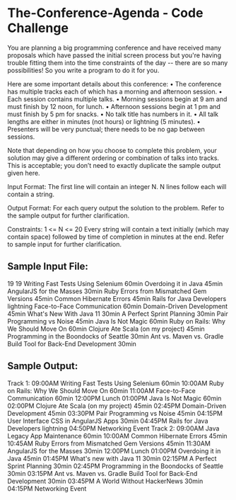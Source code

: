 # The-Conference-Agenda - Code Challenge

You are planning a big programming conference and have received many proposals which have passed the initial screen process but you're having trouble fitting them into the time constraints of the day -- there are so many possibilities! So you write a program to do it for you.

Here are some important details about this conference:
•	The conference has multiple tracks each of which has a morning and afternoon session.
•	Each session contains multiple talks.
•	Morning sessions begin at 9 am and must finish by 12 noon, for lunch.
•	Afternoon sessions begin at 1 pm and must finish by 5 pm for snacks.
•	No talk title has numbers in it.
•	All talk lengths are either in minutes (not hours) or lightning (5 minutes).
•	Presenters will be very punctual; there needs to be no gap between sessions.

Note that depending on how you choose to complete this problem, your solution may give a different ordering or combination of talks into tracks. This is acceptable; you don’t need to exactly duplicate the sample output given here.

Input Format:
The first line will contain an integer N. N lines follow each will contain a string.

Output Format:
For each query output the solution to the problem. Refer to the sample output for further clarification.

Constraints:
1 <= N <= 20
Every string will contain a text initially (which may contain space) followed by time of completion in minutes at the end. Refer to sample input for further clarification.

Sample Input File:
------------------
19
19
Writing Fast Tests Using Selenium 60min
Overdoing it in Java 45min
AngularJS for the Masses 30min
Ruby Errors from Mismatched Gem Versions 45min
Common Hibernate Errors 45min
Rails for Java Developers lightning
Face-to-Face Communication 60min
Domain-Driven Development 45min
What's New With Java 11 30min
A Perfect Sprint Planning 30min
Pair Programming vs Noise 45min
Java Is Not Magic 60min
Ruby on Rails: Why We Should Move On 60min
Clojure Ate Scala (on my project) 45min
Programming in the Boondocks of Seattle 30min
Ant vs. Maven vs. Gradle Build Tool for Back-End Development 30min

Sample Output:
-------------
Track 1:
09:00AM Writing Fast Tests Using Selenium 60min
10:00AM Ruby on Rails: Why We Should Move On 60min
11:00AM Face-to-Face Communication 60min
12:00PM Lunch
01:00PM Java Is Not Magic 60min
02:00PM Clojure Ate Scala (on my project) 45min
02:45PM Domain-Driven Development 45min
03:30PM Pair Programming vs Noise 45min
04:15PM User Interface CSS in AngularJS Apps 30min
04:45PM Rails for Java Developers lightning
04:50PM Networking Event
Track 2:
09:00AM Java Legacy App Maintenance 60min
10:00AM Common Hibernate Errors 45min
10:45AM Ruby Errors from Mismatched Gem Versions 45min
11:30AM AngularJS for the Masses 30min
12:00PM Lunch
01:00PM Overdoing it in Java 45min
01:45PM What's new with Java 11 30min
02:15PM A Perfect Sprint Planning 30min
02:45PM Programming in the Boondocks of Seattle 30min
03:15PM Ant vs. Maven vs. Gradle Build Tool for Back-End Development 30min
03:45PM A World Without HackerNews 30min
04:15PM Networking Event
